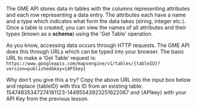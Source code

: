 The GME API stores data in tables with the columns representing attributes and each row representing a data entry. The attributes each have a name and a type which indicates what form the data takes (string, integer etc.). Once a table is created, you can view the names of all attributes and their types (known as a **schema**) using the 'Get Table' operation.

As you know, accessing data occurs through HTTP requests. The GME API does this through URLs which can be typed into your browser. The basic URL to make a ‘Get Table’ request is:   
`https://www.googleapis.com/mapsengine/v1/tables/{tableID}?version=published&key={APIkey}`

Why don't you give this a try? Copy the above URL into the input box below and replace {tableID} with this ID from an existing table: 15474835347274181123-14495543923251622067 and {APIkey} with your API Key from the previous lesson.